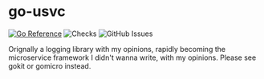 # go-usvc
[![Go Reference](https://pkg.go.dev/badge/github.com/mt-inside/go-usvc.svg)](https://pkg.go.dev/github.com/mt-inside/go-usvc)
![Checks](https://github.com/mt-inside/gh-actions-test/workflows/check/badge.svg)
![GitHub Issues](https://img.shields.io/github/issues-raw/mt-inside/go-usvc)

Orignally a logging library with my opinions, rapidly becoming the microservice framework I didn't wanna write, with my opinions.
Please see gokit or gomicro instead.
